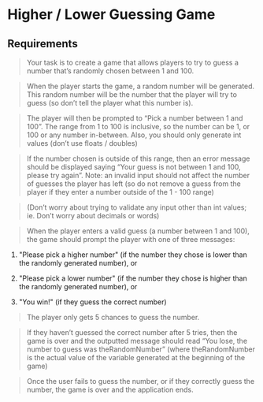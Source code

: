 # Higher / Lower Guessing Game
## Requirements

> Your task is to create a game that allows players to try to guess a number that’s randomly chosen between 1 and 100.

> When the player starts the game, a random number will be generated. This random number will be the number that the player will try to guess (so don’t tell the player what this number is).

> The player will then be prompted to “Pick a number between 1 and 100”. The range from 1 to 100 is inclusive, so the number can be 1, or 100 or any number in-between. Also, you should only generate int values (don’t use floats / doubles)

> If the number chosen is outside of this range, then an error message should be displayed saying “Your guess is not between 1 and 100, please try again”. Note: an invalid input should not affect the number of guesses the player has left (so do not remove a guess from the player if they enter a number outside of the 1 - 100 range)

> (Don’t worry about trying to validate any input other than int values; ie. Don’t worry about decimals or words)

> When the player enters a valid guess (a number between 1 and 100), the game should prompt the player with one of three messages:

 1. "Please pick a higher number" (if the number they chose is lower than the randomly generated number), or

2. "Please pick a lower number" (if the number they chose is higher than the randomly generated number), or

3. "You win!" (if they guess the correct number)

> The player only gets 5 chances to guess the number.

> If they haven’t guessed the correct number after 5 tries, then the game is over and the outputted message should read “You lose, the number to guess was theRandomNumber” (where theRandomNumber is the actual value of the variable generated at the beginning of the game)

> Once the user fails to guess the number, or if they correctly guess the number, the game is over and the application ends.
